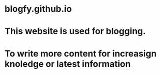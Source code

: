 # blogfy.github.io
# This website is used for blogging.
# To write more content for increasign knoledge or latest information
